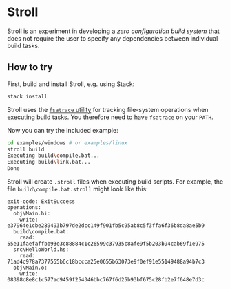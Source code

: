 # Stroll

Stroll is an experiment in developing a *zero configuration build system* that does not
require the user to specify any dependencies between individual build tasks.

## How to try

First, build and install Stroll, e.g. using Stack:

```bash
stack install
```

Stroll uses the [`fsatrace` utility](https://github.com/jacereda/fsatrace) for
tracking file-system operations when executing build tasks. You therefore need
to have `fsatrace` on your `PATH`.

Now you can try the included example:

```bash
cd examples/windows # or examples/linux
stroll build
Executing build\compile.bat...
Executing build\link.bat...
Done
```

Stroll will create `.stroll` files when executing build scripts. For example, the file
`build\compile.bat.stroll` might look like this:

```
exit-code: ExitSuccess
operations:
  obj\Main.hi:
    write: e37964e1cbe289493b797de2dcc149f901fb5c95ab8c5f3ffa6f36b8da8ae5b9
  build\compile.bat:
    read: 55e11faefaffbb93e3c88884c1c26599c37935c8afe9f5b203b94cab69f1e975
  src\HelloWorld.hs:
    read: 71ad4c978a7377555b6c18bccca25e0655b63073e9f0ef91e55149488a94b7c3
  obj\Main.o:
    write: 08398c8e8c1c577ad9459f254346bbc767f6d25b93bf675c28fb2e7f648e7d3c
```
